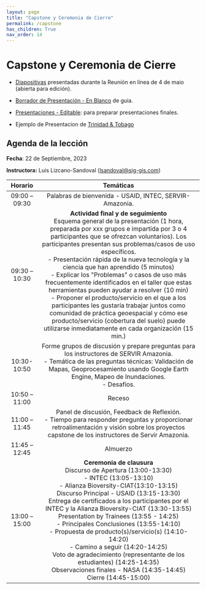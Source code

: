 ```yaml
---
layout: page
title: "Capstone y Ceremonia de Cierre"
permalink: /capstone
has_children: True
nav_order: 14
---
```


# Capstone y Ceremonia de Cierre

* [Diapositivas](https://docs.google.com/presentation/d/1LGYV0Ffc4Ax5fO-fAYtLuDhVmrpq38OT/edit?usp=sharing&ouid=117588040825190888554&rtpof=true&sd=true) presentadas durante la Reunión en línea de 4 de maio (abierta para edición).

* [Borrador de Presentación - En Blanco](https://docs.google.com/presentation/d/19CXDsVFLMFqWe0rCeNdkWAizEBHJmR7e1J7cl-vpOpA/edit?usp=sharing) de guia.

* [Presentaciones - Editable](https://docs.google.com/presentation/d/13Cpb5deyWsPSDb2liwpPBmC6EBnBkbbUGTK_wV4yECA/edit#slide=id.g1e7d197fcff_2_45): para preparar presentaciones finales.

* Ejemplo de Presentacion de [Trinidad & Tobago](https://docs.google.com/presentation/d/1ln5OTnG8RHMrveJXQ5rtBAY--6fF7xYADjT3D5jLygM/edit#slide=id.g1e1ce7e9609_0_0)

## Agenda de la lección

**Fecha**: 22 de Septiembre, 2023

**Instructora:** Luis Lizcano-Sandoval ([lsandoval@sig-gis.com](lsandoval@sig-gis.com))

|    Horario    |                                                                                                                                                                                                                                                                                                                                                                         Temáticas                                                                                                                                                                                                                                                                                                                                                                        |
|:-------------:|:--------------------------------------------------------------------------------------------------------------------------------------------------------------------------------------------------------------------------------------------------------------------------------------------------------------------------------------------------------------------------------------------------------------------------------------------------------------------------------------------------------------------------------------------------------------------------------------------------------------------------------------------------------------------------------------------------------------------------------------------------------:|
| 09:00 – 09:30 | Palabras de bienvenida - USAID, INTEC,  SERVIR-Amazonia.                                                                                                                                                                                                                                                                                                                                                                                                                                                                                                                                                                                                                                                                                                 |
| 09:30 – 10:30 | **Actividad final y de seguimiento**<br>Esquema general de la presentación (1 hora, preparada por xxx grupos e impartida por 3 o 4 participantes que se ofrezcan voluntarios). Los participantes presentan sus problemas/casos de uso específicos.<br>- Presentación rápida de la nueva tecnología y la ciencia que han aprendido (5 minutos)<br>- Explicar los "Problemas" o casos de uso más frecuentemente identificados en el taller que estas herramientas pueden ayudar a resolver (10 min)<br>- Proponer el producto/servicio en el que a los participantes les gustaría trabajar juntos como comunidad de práctica geoespacial y cómo ese producto/servicio (cobertura del suelo) puede utilizarse inmediatamente en cada organización (15 min.) |
|  10:30- 10:50 | Forme grupos de discusión y prepare preguntas para los instructores de SERVIR Amazonia.<br>- Temática de las preguntas técnicas: Validación de Mapas, Geoprocesamiento usando Google Earth Engine, Mapeo de Inundaciones.<br>- Desafíos.                                                                                                                                                                                                                                                                                                                                                                                                                                                                                                                 |
| 10:50 – 11:00 | Receso                                                                                                                                                                                                                                                                                                                                                                                                                                                                                                                                                                                                                                                                                                                                                   |
| 11:00 – 11:45 | Panel de discusión, Feedback de Reflexión.<br>- Tiempo para responder preguntas y proporcionar retroalimentación y visión sobre los proyectos capstone de los instructores de Servir Amazonia.                                                                                                                                                                                                                                                                                                                                                                                                                                                                                                                                                           |
| 11:45 – 12:45 | Almuerzo                                                                                                                                                                                                                                                                                                                                                                                                                                                                                                                                                                                                                                                                                                                                                 |
|  13:00 –15:00 | **Ceremonia de clausura**<br>Discurso de Apertura (13:00-13:30)<br>- INTEC (13:05-13:10)<br>- Alianza Bioversity-CIAT(13:10-13:15)<br>Discurso Principal - USAID (13:15-13:30)<br>Entrega de certificados a los participantes por el INTEC y la Alianza Bioversity-CIAT (13:30-13:55)	<br>Presentation by Trainees (13:55 - 14:25)<br>- Principales Conclusiones (13:55-14:10)<br>- Propuesta de producto(s)/servicio(s) (14:10-14:20)<br>- Camino a seguir (14:20-14:25)<br>Voto de agradecimiento (representante de los estudiantes)  (14:25-14:35)<br>Observaciones finales - NASA (14:35-14:45)<br>Cierre (14:45-15:00)                                                                                                                               |
